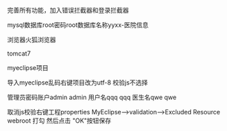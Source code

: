 完善所有功能，加入错误拦截器和登录拦截器

mysql数据库root密码root数据库名称yyxx-医院信息

浏览器火狐浏览器

tomcat7

myeclipse项目

导入myeclipse乱码右键项目改为utf-8 校验js不选择 

管理员密码账户admin admin
用户名qqq qqq
医生名qwe qwe

取消js校验右键工程properties  MyEclipse—>validation—>Excluded Resource  webroot 打勾 然后点击 "OK"按钮保存
